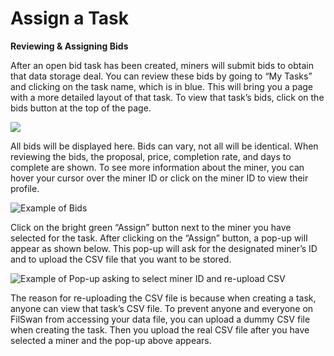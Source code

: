 # Assign a Task

**Reviewing & Assigning Bids**

After an open bid task has been created, miners will submit bids to obtain that data storage deal. You can review these bids by going to “My Tasks” and clicking on the task name, which is in blue. This will bring you a page with a more detailed layout of that task. To view that task’s bids, click on the bids button at the top of the page. 

![](https://firebasestorage.googleapis.com/v0/b/gitbook-x-prod.appspot.com/o/spaces%2F-MauK7Ig3eWeXC35bZV7%2Fuploads%2FmctH3UxZT5eSnOgXZrp1%2Ffile.png?alt=media)

All bids will be displayed here. Bids can vary, not all will be identical. When reviewing the bids, the proposal, price, completion rate, and days to complete are shown. To see more information about the miner, you can hover your cursor over the miner ID or click on the miner ID to view their profile.  

![Example of Bids](https://firebasestorage.googleapis.com/v0/b/gitbook-x-prod.appspot.com/o/spaces%2F-MauK7Ig3eWeXC35bZV7%2Fuploads%2F1C32IgBYep4Fqkvh95UJ%2Ffile.png?alt=media)

Click on the bright green “Assign” button next to the miner you have selected for the task. After clicking on the “Assign” button, a pop-up will appear as shown below. This pop-up will ask for the designated miner’s ID and to upload the CSV file that you want to be stored.  

![Example of Pop-up asking to select miner ID and re-upload CSV](https://firebasestorage.googleapis.com/v0/b/gitbook-x-prod.appspot.com/o/spaces%2F-MauK7Ig3eWeXC35bZV7%2Fuploads%2FzFY2JDpCDnmKGRVcvqbQ%2Ffile.png?alt=media)

The reason for re-uploading the CSV file is because when creating a task, anyone can view that task’s CSV file. To prevent anyone and everyone on FilSwan from accessing your data file, you can upload a dummy CSV file when creating the task. Then you upload the real CSV file after you have selected a miner and the pop-up above appears.  
